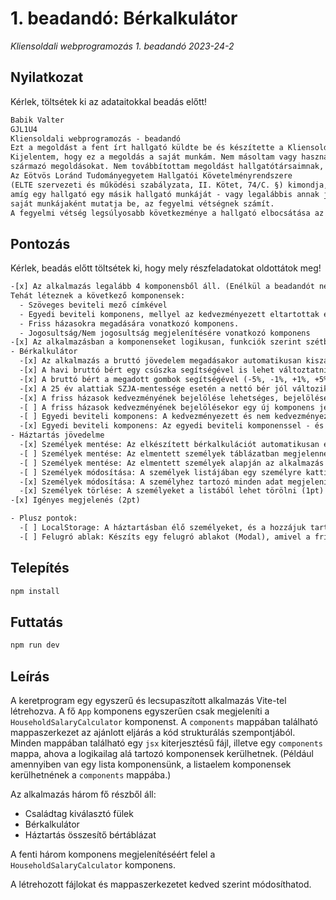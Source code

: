 # 1. beadandó: Bérkalkulátor

_Kliensoldali webprogramozás 1. beadandó 2023-24-2_

## Nyilatkozat

Kérlek, töltsétek ki az adataitokkal beadás előtt!

```txt
Babik Valter
GJL1U4
Kliensoldali webprogramozás - beadandó
Ezt a megoldást a fent írt hallgató küldte be és készítette a Kliensoldali webprogramozás kurzus számonkéréséhez.
Kijelentem, hogy ez a megoldás a saját munkám. Nem másoltam vagy használtam harmadik féltől
származó megoldásokat. Nem továbbítottam megoldást hallgatótársaimnak, és nem is tettem közzé.
Az Eötvös Loránd Tudományegyetem Hallgatói Követelményrendszere
(ELTE szervezeti és működési szabályzata, II. Kötet, 74/C. §) kimondja, hogy mindaddig,
amíg egy hallgató egy másik hallgató munkáját - vagy legalábbis annak jelentős részét -
saját munkájaként mutatja be, az fegyelmi vétségnek számít.
A fegyelmi vétség legsúlyosabb következménye a hallgató elbocsátása az egyetemről.
```

## Pontozás

Kérlek, beadás előtt töltsétek ki, hogy mely részfeladatokat oldottátok meg!

```txt
-[x] Az alkalmazás legalább 4 komponensből áll. (Enélkül a beadandót nem fogadjuk el.) (1pt)
Tehát léteznek a következő komponensek:
  - Szöveges beviteli mező címkével
  - Egyedi beviteli komponens, mellyel az kedvezményezett eltartottak és a nem kedvezményezett eltartottak számát tudjuk megadni
  - Friss házasokra megadására vonatkozó komponens.
  - Jogosultság/Nem jogosultság megjelenítésére vonatkozó komponens
-[x] Az alkalmazásban a komponenseket logikusan, funkciók szerint szétbontva hozta létre, ügyelve a tárgyon elsajátított alapelvekre. (2pt)
- Bérkalkulátor
  -[x] Az alkalmazás a bruttó jövedelem megadásakor automatikusan kiszámítja a nettó fizetést, mely az alkalmazás állapotterében tárolódik. Amennyiben megváltozik a bruttó jövedelem, vagy bármilyen azt befolyásoló érték, a nettó jövedelem mindig automatikusan frissüljön.  (2pt)
  -[x] A havi bruttó bért egy csúszka segítségével is lehet változtatni, és ilyenkor a nettó bér automatikusan frissül (1pt)
  -[x] A bruttó bért a megadott gombok segítségével (-5%, -1%, +1%, +5%) is tudjuk módosítani, ilyenkor a nettó bér frissül (2pt)
  -[x] A 25 év alattiak SZJA-mentessége esetén a nettó bér jól változik (1pt)
  -[x] A friss házasok kedvezményének bejelölése lehetséges, bejelölése esetén a nettó bér jól változik (1pt)
  -[ ] A friss házasok kedvezményének bejelölésekor egy új komponens jelenik meg, melynek a lényege, hogy a felhasználó meg tudja adni, hogy melyik napon házasodott össze. Ha ez régebben volt, mint 24 hónap, a "Nem jogosult" szöveg jelenik meg, két éven belül pedig a "Jogosult" szöveg jelenik meg a jelölőnégyzet mellett, és csak ilyenkor számolódik hozzá a nettóhoz. (3pt)
  -[ ] Egyedi beviteli komponens: A kedvezményezett és nem kedvezményezett eltartottak számát meg tudjuk adni, és ezek alapján a nettó bér jól változik. Ez a pont akkor is jár, ha ez a mező csak egy sima szöveges beviteli mező. A kedvezményezett eltartottak száma nem lehet több az eltartottak számánál, és nem lehet nagyobb, mint 3. (2pt)
  -[x] Egyedi beviteli komponens: Az egyedi beviteli komponenssel - és + gombok segítségével tudjuk változtatni a hozzá tartozó szám értékét. (2pt)
- Háztartás jövedelme
  -[x] Személyek mentése: Az elkészített bérkalkulációt automatikusan elmentődik az alkalmazás állapotterében a megfelelő névvel, és a hozzá tartozó értékekkel. (2 pont)
  -[ ] Személyek mentése: Az elmentett személyek táblázatban megjelennek a nettó jövedelmükkel.  (2pt)
  -[ ] Személyek mentése: Az elmentett személyek alapján az alkalmazás kiszámolja a háztartás nettó jövedelmét, és ezt is megjeleníti (1pt)
  -[ ] Személyek módosítása: A személyek listájában egy személyre kattintva megjelenik a nettó és bruttó bére a Bérkalkulátorban, és a nevét tudjuk módosítani.  (4pt)
  -[x] Személyek módosítása: A személyhez tartozó minden adat megjelenik a Bérkalkulátorban, és ezeket módosítva felül tudjuk írni az eredeti személy adatait. (2pt)
  -[x] Személyek törlése: A személyeket a listából lehet törölni (1pt)
-[x] Igényes megjelenés (2pt)

- Plusz pontok:
  -[ ] LocalStorage: A háztartásban élő személyeket, és a hozzájuk tartozó adatokat LocalStorage-ba mentjük. Ha ide el van mentve már egy háztartáshoz tartozó adatcsomag, az ő adataikkal fog az alkalmazásunk megjelenni. Ehhez készíts egy saját Hook-ot, amivel a LocalStorage-ba el tudod menteni az értékeket. (3 pont)
  -[ ] Felugró ablak: Készíts egy felugró ablakot (Modal), amivel a friss házasokra vonatkozó házasságkötés dátumát meg tudjuk adni! (2 pont)


```

## Telepítés

```bash
npm install
```

## Futtatás

```bash
npm run dev
```

## Leírás

A keretprogram egy egyszerű és lecsupaszított alkalmazás Vite-tel létrehozva. A fő `App` komponens egyszerűen csak megjeleníti a `HouseholdSalaryCalculator` komponenst. A `components` mappában található mappaszerkezet az ajánlott eljárás a kód strukturálás szempontjából. Minden mappában található egy `jsx` kiterjesztésű fájl, illetve egy `components` mappa, ahova a logikailag alá tartozó komponensek kerülhetnek.
(Például amennyiben van egy lista komponensünk, a listaelem komponensek kerülhetnének a `components` mappába.)

Az alkalmazás három fő részből áll:

- Családtag kiválasztó fülek
- Bérkalkulátor
- Háztartás összesítő bértáblázat

A fenti három komponens megjelenítéséért felel a `HouseholdSalaryCalculator` komponens.

A létrehozott fájlokat és mappaszerkezetet kedved szerint módosíthatod.
